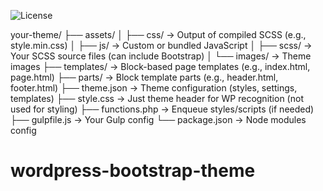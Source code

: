 ![License](https://img.shields.io/badge/License-MIT-blue.svg)

your-theme/
├── assets/
│   ├── css/                 → Output of compiled SCSS (e.g., style.min.css)
│   ├── js/                  → Custom or bundled JavaScript
│   ├── scss/                → Your SCSS source files (can include Bootstrap)
│   └── images/              → Theme images
├── templates/               → Block-based page templates (e.g., index.html, page.html)
├── parts/                   → Block template parts (e.g., header.html, footer.html)
├── theme.json               → Theme configuration (styles, settings, templates)
├── style.css                → Just theme header for WP recognition (not used for styling)
├── functions.php            → Enqueue styles/scripts (if needed)
├── gulpfile.js              → Your Gulp config
└── package.json             → Node modules config
# wordpress-bootstrap-theme
